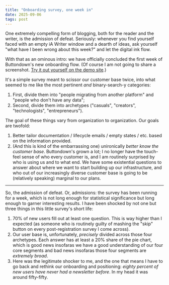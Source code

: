 ```yaml
---
title: "Onboarding survey, one week in"
date: 2025-09-06
tags: post
---
```


One extremely compelling form of blogging, both for the reader and the writer, is the admission of defeat. Seriously: whenever you find yourself faced with an empty iA Writer window and a dearth of ideas, ask yourself "what have I been wrong about this week?" and let the digital ink flow.

With that as an ominous intro: we have officially concluded the first week of Buttondown's new onboarding flow. (Of course I am not going to share a screenshot. [Try it out yourself on the demo site](https://demo.buttondown.com/home?state=onboarding-survey).)

It's a simple survey meant to scissor our customer base twice, into what seemed to me like the most pertinent _and_ binary-search-y categories:

1. First, divide them into "people migrating from another platform" and "people who don't have any data";
2. Second, divide them into archetypes ("casuals", "creators", "technologists", "entrepreneurs").

The goal of these things vary from organization to organization. Our goals are twofold:

1. Better tailor documentation / lifecycle emails / empty states / etc. based on the information provided.
2. (And this is kind of the embarrassing one) unironically _better know the customer base_. Buttondown's grown a lot; I no longer have the touch-feel sense of who every customer is, and I am routinely surprised by who is using us and to what end. We have some existential questions to answer about where we want to start building up our infrastructure, and who out of our increasingly diverse customer base is going to be (relatively speaking) marginal to our plans.

---

So, the admission of defeat. Or, admissions: the survey has been running for a week, which is not long enough for statistical significance but long enough to garner interesting results. I have been shocked by not one but three things in this little survey's short life:

1. 70% of new users fill out at least one question. This is way higher than I expected (as someone who is routinely guilty of mashing the "skip" button on every post-registration survey I come across).
2. Our user base is, unfortunately, _precisely_ divided across those four archetypes. Each answer has at least a 20% share of the pie chart, which is good news insofaras we have a good understanding of our four core segments and bad news insofaras those four segments are _extremely broad_.
3. Here was the legitimate shocker to me, and the one that means I have to go back and rethink our onboarding and positioning: _eighty percent of new users have never had a newsletter before_. In my head it was around fifty-fifty.
